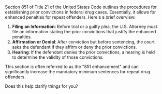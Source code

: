 Section 851 of Title 21 of the United States Code outlines the procedures for establishing prior convictions in federal drug cases. Essentially, it allows for enhanced penalties for repeat offenders. Here's a brief overview:

1. **Filing an Information**: Before trial or a guilty plea, the U.S. Attorney must file an information stating the prior convictions that justify the enhanced penalties.
2. **Affirmation or Denial**: After conviction but before sentencing, the court asks the defendant if they affirm or deny the prior convictions.
3. **Hearing**: If the defendant denies the prior convictions, a hearing is held to determine the validity of those convictions.

This section is often referred to as the "851 enhancement" and can significantly increase the mandatory minimum sentences for repeat drug offenders.

Does this help clarify things for you?

